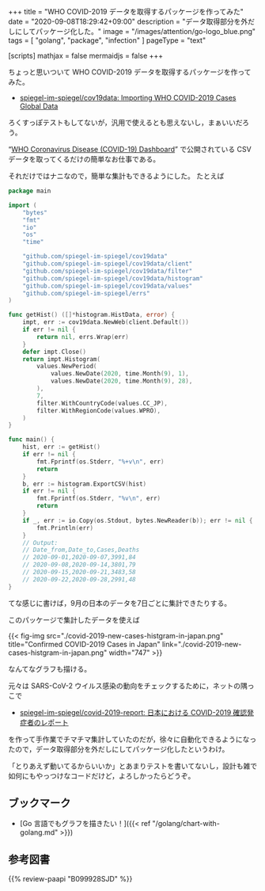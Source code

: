 +++
title = "WHO COVID-2019 データを取得するパッケージを作ってみた"
date =  "2020-09-08T18:29:42+09:00"
description = "データ取得部分を外だしにしてパッケージ化した。"
image = "/images/attention/go-logo_blue.png"
tags  = [ "golang", "package", "infection" ]
pageType = "text"

[scripts]
  mathjax = false
  mermaidjs = false
+++

ちょっと思いついて WHO COVID-2019 データを取得するパッケージを作ってみた。

- [spiegel-im-spiegel/cov19data: Importing WHO COVID-2019 Cases Global Data](https://github.com/spiegel-im-spiegel/cov19data)

ろくすっぽテストもしてないが，汎用で使えるとも思えないし，まぁいいだろう。

“[WHO Coronavirus Disease (COVID-19) Dashboard](https://covid19.who.int/)” で公開されている CSV データを取ってくるだけの簡単なお仕事である。

それだけではナニなので，簡単な集計もできるようにした。
たとえば

```go
package main

import (
    "bytes"
    "fmt"
    "io"
    "os"
    "time"

    "github.com/spiegel-im-spiegel/cov19data"
    "github.com/spiegel-im-spiegel/cov19data/client"
    "github.com/spiegel-im-spiegel/cov19data/filter"
    "github.com/spiegel-im-spiegel/cov19data/histogram"
    "github.com/spiegel-im-spiegel/cov19data/values"
    "github.com/spiegel-im-spiegel/errs"
)

func getHist() ([]*histogram.HistData, error) {
    impt, err := cov19data.NewWeb(client.Default())
    if err != nil {
        return nil, errs.Wrap(err)
    }
    defer impt.Close()
    return impt.Histogram(
        values.NewPeriod(
            values.NewDate(2020, time.Month(9), 1),
            values.NewDate(2020, time.Month(9), 28),
        ),
        7,
        filter.WithCountryCode(values.CC_JP),
        filter.WithRegionCode(values.WPRO),
    )
}

func main() {
    hist, err := getHist()
    if err != nil {
        fmt.Fprintf(os.Stderr, "%+v\n", err)
        return
    }
    b, err := histogram.ExportCSV(hist)
    if err != nil {
        fmt.Fprintf(os.Stderr, "%v\n", err)
        return
    }
    if _, err := io.Copy(os.Stdout, bytes.NewReader(b)); err != nil {
        fmt.Println(err)
    }
    // Output:
    // Date_from,Date_to,Cases,Deaths
    // 2020-09-01,2020-09-07,3991,84
    // 2020-09-08,2020-09-14,3801,79
    // 2020-09-15,2020-09-21,3483,58
    // 2020-09-22,2020-09-28,2991,48
}
```

てな感じに書けば，9月の日本のデータを7日ごとに集計できたりする。

このパッケージで集計したデータを使えば

{{< fig-img src="./covid-2019-new-cases-histgram-in-japan.png" title="Confirmed COVID-2019 Cases in Japan" link="./covid-2019-new-cases-histgram-in-japan.png" width="747" >}}

なんてなグラフも描ける。

元々は SARS-CoV-2 ウイルス感染の動向をチェックするために，ネットの隅っこで

- [spiegel-im-spiegel/covid-2019-report: 日本における COVID-2019 確認発症者のレポート](https://github.com/spiegel-im-spiegel/covid-2019-report)

を作って手作業でチマチマ集計していたのだが，徐々に自動化できるようになったので，データ取得部分を外だしにしてパッケージ化したというわけ。

「とりあえず動いてるからいいか」とあまりテストを書いてないし，設計も雑で如何にもやっつけなコードだけど，よろしかったらどうぞ。

## ブックマーク

- [Go 言語でもグラフを描きたい！]({{< ref "/golang/chart-with-golang.md" >}})

[Go]: https://golang.org/ "The Go Programming Language"

## 参考図書

{{% review-paapi "B099928SJD" %}} <!-- プログラミング言語Go -->
